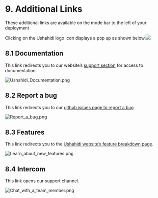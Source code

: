 # 9. Additional Links

These additional links are available on the mode bar to the left of your deployment

Clicking on the Ushahidi logo icon displays a pop up as shown below.![](https://lh5.googleusercontent.com/UC1HUddn09CvzYf4Jo\_llM2VQP4r6sbYLCKgCthYyENX27gnwpV9LiaFyY8CRyHZG8eo-TH22iBdiiFyUc1114zvolJlwd\_P3gxndEojgceSLfZvt1skzmVioHpHKb\_sY4WKyVep)

## 8.1 Documentation <a href="#8-1-documentation" id="8-1-documentation"></a>

This link redirects you to our website’s [support section](https://ushahidi.com/support) for access to documentation

![Ushahidi\_Documentation.png](.gitbook/assets/Test\_-\_Heba.png)

## 8.2 Report a bug <a href="#8-2-report-a-bug" id="8-2-report-a-bug"></a>

This link redirects you to our [github issues page to report a bu](https://github.com/ushahidi/platform/issues/new)[g](https://github.com/ushahidi/platform/issues/new)

![Report\_a\_bug.png](https://lh4.googleusercontent.com/w\_S55OV9p627KhTqtADOhP\_3Zg5ClEMj0tdRKCC08v5avIv1tRiFX2IG6Rxr4vDX7aa7LD7HpA2zVoMMzzmBtnp-X7nkIL6ukLxjnZV-C6PdaQBbUeQSoX\_6WKru\_qREw6UktaQU)

## 8.3 Features <a href="#8-3-features" id="8-3-features"></a>

This link redirects you to the [Ushahidi website’s feature breakdown page](http://ushahidi.com/features).

![Learn\_about\_new\_features.png](https://lh3.googleusercontent.com/pnTcFu8JLRBaDDWVrhk1XQVb13xVVeChz9ebyb\_3azw7Td6pr\_68216I90T\_oJkLIPGs0DXZc\_bZnk9xrrPZEfn3yJtHjVjIs7ZdP6F-xWMo3nc8FfqsRnEoRgE3oPUo5\_-H8Q5\_)

## 8.4 Intercom

This link opens our support channel.

![Chat\_with\_a\_team\_member.png](https://lh4.googleusercontent.com/wgxSCoHw0XLjysAvfLkgS5n4EOdXItJga85VnoAhA7LZlxVrk9Z5En7eCwOZ6pDrOFm1jl-CSbaWdGGrF11S\_w3H7N8SOkwg7WGqu7q785kiGbxrGg02TDmZyhJKua6IwLckmHP1)
